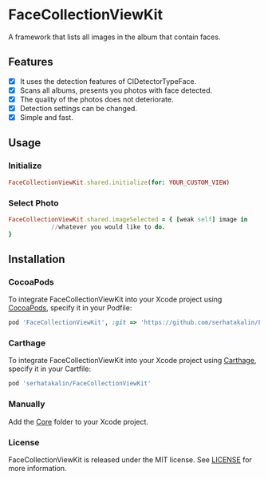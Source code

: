 # FaceCollectionViewKit
A framework that lists all images in the album that contain faces.

## Features
- [x] It uses the detection features of CIDetectorTypeFace.
- [x] Scans all albums, presents you photos with face detected.
- [x] The quality of the photos does not deteriorate.
- [x] Detection settings can be changed.
- [x] Simple and fast.

## Usage

### Initialize
```ruby
FaceCollectionViewKit.shared.initialize(for: YOUR_CUSTOM_VIEW)
```
### Select Photo
```ruby
FaceCollectionViewKit.shared.imageSelected = { [weak self] image in
            //whatever you would like to do.
}
```

## Installation
### CocoaPods
To integrate FaceCollectionViewKit into your Xcode project using  [CocoaPods](https://cocoapods.org/), specify it in your Podfile:

```ruby
pod 'FaceCollectionViewKit', :git => 'https://github.com/serhatakalin/FaceCollectionViewKit.git'
```

### Carthage
To integrate FaceCollectionViewKit into your Xcode project using [Carthage](https://github.com/Carthage/Carthage), specify it in your Cartfile:

```ruby
pod 'serhatakalin/FaceCollectionViewKit'
```

### Manually
Add the [Core](https://github.com/serhatakalin/FaceCollectionViewKit/tree/master/FaceCollectionViewKit/Core) folder to your Xcode project.

### License
FaceCollectionViewKit is released under the MIT license. See [LICENSE](https://github.com/serhatakalin/FaceCollectionViewKit/blob/master/LICENSE) for more information.
